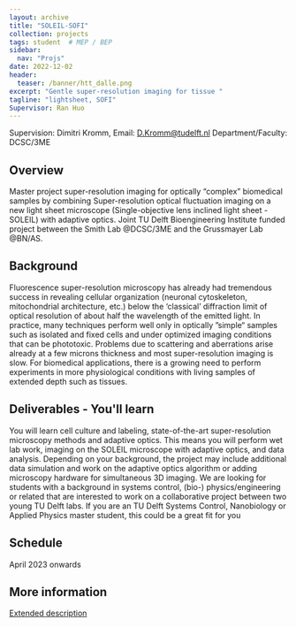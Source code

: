 ```yaml
---
layout: archive
title: "SOLEIL-SOFI"
collection: projects
tags: student  # MEP / BEP
sidebar:
  nav: "Projs"
date: 2022-12-02
header: 
  teaser: /banner/htt_dalle.png
excerpt: "Gentle super-resolution imaging for tissue "
tagline: "lightsheet, SOFI" 
Supervisor: Ran Huo
---
```



Supervision: Dimitri Kromm, Email: D.Kromm@tudelft.nl Department/Faculty: DCSC/3ME
## Overview
Master project super-resolution imaging for optically “complex” biomedical samples by combining Super-resolution optical fluctuation imaging on a new light sheet microscope (Single-objective lens inclined light sheet - SOLEIL) with adaptive optics. Joint TU Delft Bioengineering Institute funded project between the Smith Lab @DCSC/3ME and the Grussmayer Lab @BN/AS. 


## Background
Fluorescence super-resolution microscopy has already had tremendous success in revealing cellular organization (neuronal cytoskeleton, mitochondrial architecture, etc.) below the ‘classical’ diffraction limit of optical resolution of about half the wavelength of the emitted light. In practice, many techniques perform well only in optically ”simple“ samples such as isolated and fixed cells and under optimized imaging conditions that can be phototoxic. Problems due to scattering and aberrations arise already at a few microns thickness and most super-resolution imaging is slow. For biomedical applications, there is a growing need to perform experiments in more physiological conditions with living samples of extended depth such as tissues.

## Deliverables - You'll learn
You will learn cell culture and labeling, state-of-the-art super-resolution microscopy methods and adaptive optics. This means you will perform wet lab work, imaging on the SOLEIL microscope with adaptive optics, and data analysis. Depending on your background, the project may include additional data simulation and work on the adaptive optics algorithm or adding microscopy hardware for simultaneous 3D imaging. We are looking for students with a background in systems control, (bio-) physics/engineering or related that are interested to work on a collaborative project between two young TU Delft labs. If you are an TU Delft Systems Control, Nanobiology or Applied Physics master student, this could be a great fit for you

## Schedule
April 2023 onwards

## More information
[Extended description](https://www.tudelft.nl/tnw/over-faculteit/afdelingen/bionanoscience/research/research-labs/grussmayer-lab/joining-the-lab/soleil-sofi)
